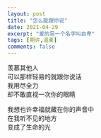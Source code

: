 ```yaml
---
layout: post
title: "怎么能跟你说"
date: 2021-04-29
excerpt: "爱的另一个名字叫自卑"
tags: [期许,温柔]
comments: false
---
```


羡慕其他人    
可以那样轻易的就跟你说话     
我用尽全力     
却不敢直视一次你的眼睛

我想也许幸福就藏在你的声音中     
在我听不见的地方     
变成了生命的光